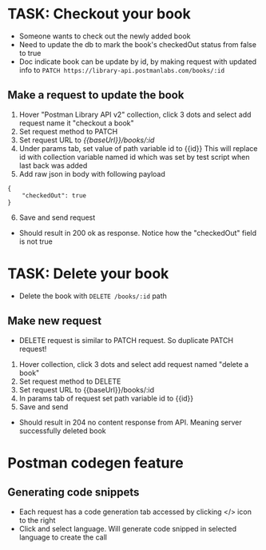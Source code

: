 # TASK: Checkout your  book
- Someone wants to check out the newly added book
- Need to update the db to mark the book's checkedOut status from false to true
- Doc indicate book can be update by id, by making request with updated info to
`PATCH https://library-api.postmanlabs.com/books/:id`
## Make a request to update the book
1. Hover "Postman Library API v2" collection, click 3 dots and select add request name it "checkout a book"
2. Set request method to PATCH
3. Set request URL to _{{baseUrl}}/books/:id_
4. Under params tab, set value of path variable id to {{id}}
   This will replace id with collection variable named id which was set by test script when last back was added
5. Add raw json in body with following payload
```
{
    "checkedOut": true
}
```
6. Save and send request
- Should result in 200 ok as response. Notice how the "checkedOut" field is not true
# TASK: Delete your book
- Delete the book with `DELETE /books/:id` path
## Make new request
- DELETE request is similar to PATCH request. So duplicate PATCH request!
1. Hover collection, click 3 dots and select add request named "delete a book"
2. Set request method to DELETE
3. Set request URL to {{baseUrl}}/books/:id
4. In params tab of request set path variable id to {{id}}
5. Save and send
- Should result in 204 no content response from API. Meaning server successfully deleted book
# Postman codegen feature
## Generating code snippets
- Each request has a code generation tab accessed by clicking </> icon to the right
- Click and select language. Will generate code snipped in selected language to create the call

